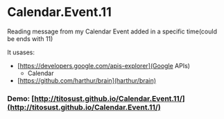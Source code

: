 # Calendar.Event.11

Reading message from my Calendar Event added in a specific time(could be ends with 11)

It usases:
* [https://developers.google.com/apis-explorer](Google APIs)
  * Calendar
* [https://github.com/harthur/brain](harthur/brain)

### Demo: [http://titosust.github.io/Calendar.Event.11/](http://titosust.github.io/Calendar.Event.11/)